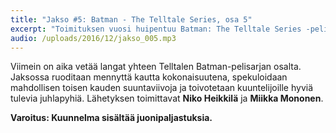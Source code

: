 ```yaml
---
title: "Jakso #5: Batman - The Telltale Series, osa 5"
excerpt: "Toimituksen vuosi huipentuu Batman: The Telltale Series -pelisarjan ensimmäisen kauden lopetusta käsittelevään podcastiin."
audio: /uploads/2016/12/jakso_005.mp3
---
```


Viimein on aika vetää langat yhteen Telltalen Batman-pelisarjan osalta. Jaksossa ruoditaan mennyttä kautta kokonaisuutena, spekuloidaan mahdollisen toisen kauden suuntaviivoja ja toivotetaan kuuntelijoille hyviä tulevia juhlapyhiä. Lähetyksen toimittavat **Niko Heikkilä** ja **Miikka Mononen**.

**Varoitus: Kuunnelma sisältää juonipaljastuksia.**
